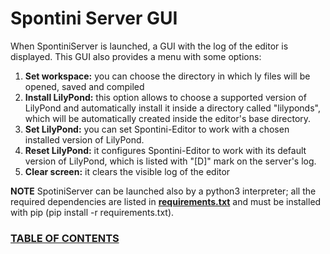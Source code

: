<!--
Created (20/12/2022) by Paolo-Prete.
This file is part of Spontini-Editor project.

Spontini-Editor is free software: you can redistribute it and/or modify
it under the terms of the GNU General Public License as published by
the Free Software Foundation, either version 3 of the License, or
(at your option) any later version.
Spontini-Editor is distributed in the hope that it will be useful,
but WITHOUT ANY WARRANTY; without even the implied warranty of
MERCHANTABILITY or FITNESS FOR A PARTICULAR PURPOSE.  See the
GNU General Public License for more details.

You should have received a copy of the GNU General Public License
along with Spontini-Editor. If not, see <http://www.gnu.org/licenses/>.
-->

# Spontini Server GUI
When SpontiniServer is launched, a GUI with the log of the editor is displayed.
This GUI also provides a menu with some options:

  1. **Set workspace:** you can choose the directory in which ly files will be opened, saved and compiled
  2. **Install LilyPond:** this option allows to choose a supported version of LilyPond and automatically install it inside a directory called "lilyponds", which will be automatically created inside the editor's base directory.
  3. **Set LilyPond:** you can set Spontini-Editor to work with a chosen installed version of LilyPond.
  4. **Reset LilyPond:** it configures Spontini-Editor to work with its default version of LilyPond, which is listed with "[D]" mark on the server's log.
  5. **Clear screen:** it clears the visible log of the editor

**NOTE** SpotiniServer can be launched also by a python3 interpreter; all the required dependencies are listed in **[requirements.txt](../lib/python/requirements.txt)** and must be installed with pip (pip install -r requirements.txt).

### [TABLE OF CONTENTS](toc.md)
